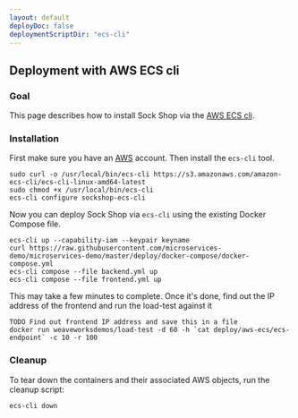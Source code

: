 ```yaml
---
layout: default
deployDoc: false
deploymentScriptDir: "ecs-cli"
---
```


## Deployment with AWS ECS cli

### Goal

This page describes how to install Sock Shop via the [AWS ECS cli](http://docs.aws.amazon.com/AmazonECS/latest/developerguide/ECS_CLI.html).

### Installation

First make sure you have an [AWS](http://aws.amazon.com) account. Then install the `ecs-cli` tool.

<!-- deploy-doc require-env AWS_ACCESS_KEY_ID AWS_SECRET_ACCESS_KEY AWS_REGION -->
<!-- deploy-doc-start pre-install -->

    sudo curl -o /usr/local/bin/ecs-cli https://s3.amazonaws.com/amazon-ecs-cli/ecs-cli-linux-amd64-latest
    sudo chmod +x /usr/local/bin/ecs-cli
    ecs-cli configure sockshop-ecs-cli

<!-- deploy-doc-end -->

Now you can deploy Sock Shop via `ecs-cli` using the existing Docker Compose file.

<!-- deploy-doc-start create-infrastructure -->

    ecs-cli up --capability-iam --keypair keyname
    curl https://raw.githubusercontent.com/microservices-demo/microservices-demo/master/deploy/docker-compose/docker-compose.yml
    ecs-cli compose --file backend.yml up
    ecs-cli compose --file frontend.yml up
    
<!-- deploy-doc-end -->

This may take a few minutes to complete. Once it's done, find out the IP address of the frontend and run the load-test against it

<!-- deploy-doc-start run-tests -->

    TODO Find out frontend IP address and save this in a file
    docker run weaveworksdemos/load-test -d 60 -h `cat deploy/aws-ecs/ecs-endpoint` -c 10 -r 100

<!-- deploy-doc-end -->

### Cleanup

To tear down the containers and their associated AWS objects, run the cleanup script:

<!-- deploy-doc-start destroy-infrastructure -->

    ecs-cli down

<!-- deploy-doc-end -->
